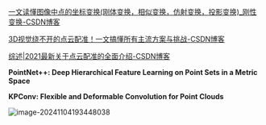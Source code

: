[一文读懂图像中点的坐标变换(刚体变换，相似变换，仿射变换，投影变换)_刚性变换-CSDN博客](https://blog.csdn.net/liuweiyuxiang/article/details/86510191)

[3D视觉绕不开的点云配准！一文搞懂所有主流方案与挑战-CSDN博客](https://blog.csdn.net/CV_Autobot/article/details/137318096)

[综述|2021最新关于点云配准的全面介绍-CSDN博客](https://yongqi.blog.csdn.net/article/details/114683944)

**PointNet++: Deep Hierarchical Feature Learning on Point Sets in a Metric Space**

**KPConv: Flexible and Deformable Convolution for Point Clouds**



![image-20241104193448038](F:\Documents\GitHub\hwj-s-study-notes\组会\2024-11-05组会\参考资料\点云配准\assets\image-20241104193448038.png)